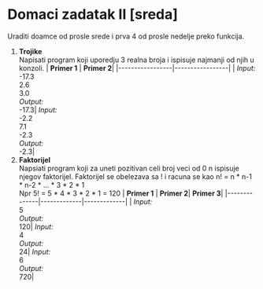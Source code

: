 # Domaci zadatak II [sreda]

  Uraditi doamce od prosle srede i prva 4 od prosle nedelje preko funkcija.
  
1. **Trojike**<br>
	Napisati program koji uporedju 3 realna broja i ispisuje najmanji od njih u konzoli.
	| **Primer 1** |  **Primer 2**| 
	|-----------------|-----------------|
	| *Input:*  <br>-17.3<br>2.6<br>3.0<br>*Output:* <br> -17.3| *Input:* <br> -2.2<br>7.1<br>-2.3<br> *Output:* <br>-2.3|
2. **Faktorijel**<br>
	Napsiati program koji za uneti pozitivan celi broj veci od 0 n ispisuje njegov faktorijel.
   Faktorijel se obelezava sa ! i racuna se kao n! = n * n-1 * n-2 * ... * 3 * 2 * 1<br>
   Npr 5! = 5 * 4 * 3 * 2 * 1 = 120
	| **Primer 1** | **Primer 2**| **Primer 3**|
	|--------------|-------------|-------------|
	| *Input:* <br>5<br>*Output:* <br> 120| *Input:* <br>4<br> *Output:* <br> 24| *Input:* <br>6<br> *Output:* <br> 720|

